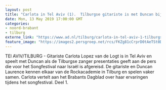 ```yaml
---
layout: post
title: "Carlota in Tel Aviv (1).  Tilburgse gitariste is met Duncan bij het Songfestival"
date: Mon, 13 May 2019 17:00:00 GMT
categories: 
- noord-brabant 
- tilburg 
externe_link: "https://www.ad.nl/tilburg/carlota-in-tel-aviv-1-tilburgse-gitariste-is-met-duncan-bij-het-songfestival~a3f2d824e/"
feature_image: "https://images2.persgroep.net/rcs/FKZg81cCrprD0tAeTSt0DywLM7E/diocontent/147849384/_fitwidth/400/?appId=21791a8992982cd8da851550a453bd7f&quality=0.7"
---
```


TEl AVIV/TILBURG - Gitariste Carlota Lopez van de Logt is in Tel Aviv en speelt met Duncan als de Tilburgse zanger presentaties geeft aan de pers die voor het Songfestival naar Israël is afgereisd. De gitariste en Duncan Laurence kennen elkaar van de Rockacademie in Tilburg en spelen vaker samen. Carlota vertelt aan het Brabants Dagblad over haar ervaringen tijdens het songfestival.  Deel 1.
